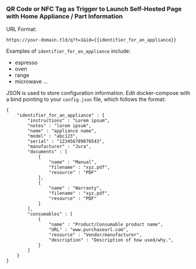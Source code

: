 ### QR Code or NFC Tag as Trigger to Launch Self-Hosted Page with Home Appliance / Part Information

URL Format:
```
https://your-domain.tld/q?t=1&id={{identifier_for_an_appliance}}
```

Examples of `identifier_for_an_appliance` include: 

* espresso 
* oven
* range
* microwave
...

JSON is used to store configuration information. Edit docker-compose with a bind pointing to your `config.json` file, which follows the format: 

```
{
	"identifier_for_an_appliance" : {
		"instructions" : "Lorem ipsum",
		"notes" : "lorem ipsum",
		"name" : "appliance name",
		"model" : "abc123",
		"serial" : "123456789876543",
		"manufacturer" : "Jura",
		"documents" : [
			{
				"name" : "Manual",
				"filename" : "xyz.pdf",
				"resource" : "PDF"
			},
			{
				"name" : "Warranty",
				"filename" : "xyz.pdf",
				"resource" : "PDF"
			}
		],
		"consumables" : [
			{
				"name" : "Product/Consumable product name",
				"URL" : "www.purchaseurl.com",
				"resource" : "Vendor/manufacturer",
				"description" : "Description of how used/why.",
			}
		]
	}
}
```